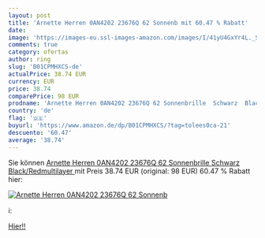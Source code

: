 ```yaml
---
layout: post
title: 'Arnette Herren 0AN4202 23676Q 62 Sonnenb mit 60.47 % Rabatt'
date: 
image: 'https://images-eu.ssl-images-amazon.com/images/I/41yU4GxYr4L._SL200_.jpg'
comments: true
category: ofertas
author: ring
slug: 'B01CPMHXCS-de'
actualPrice: 38.74 EUR
currency: EUR
price: 38.74
comparePrice: 98 EUR
prodname: 'Arnette Herren 0AN4202 23676Q 62 Sonnenbrille  Schwarz  Black/Redmultilayer '
country: 'de'
flag: '🇩🇪'
buyurl: 'https://www.amazon.de/dp/B01CPMHXCS/?tag=tolees0ca-21'
descuento: '60.47'
average: '38.74'
---
```


Sie können [Arnette Herren 0AN4202 23676Q 62 Sonnenbrille  Schwarz  Black/Redmultilayer ](https://www.amazon.de/dp/B01CPMHXCS/?tag=tolees0ca-21) mit Preis 38.74 EUR (original: 98 EUR) 60.47 % Rabatt hier:

[![Arnette Herren 0AN4202 23676Q 62 Sonnenb](https://images-eu.ssl-images-amazon.com/images/I/41yU4GxYr4L._SL200_.jpg)](https://www.amazon.de/dp/B01CPMHXCS/?tag=tolees0ca-21)

ℹ️:


[Hier!!](https://www.amazon.de/dp/B01CPMHXCS/?tag=tolees0ca-21)
